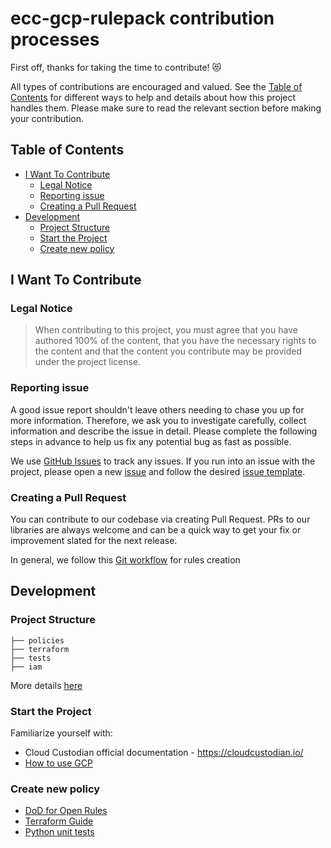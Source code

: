 #  ecc-gcp-rulepack contribution processes

First off, thanks for taking the time to contribute! 😻

All types of contributions are encouraged and valued. See the [Table of Contents](#Table-of-contents) for different ways to help and details about how this project handles them. Please make sure to read the relevant section before making your contribution.

## Table of Contents

- [I Want To Contribute](#I-want-to-contribute) 
  - [Legal Notice](#Legal-Notice) 
  - [Reporting issue](#Reporting-issue)  
  - [Creating a Pull Request](#Creating-a-Pull-Request)
- [Development](#Development)  
  - [Project Structure](#Project-structure)  
  - [Start the Project](#Start-the-project)  
  - [Create new policy](#Create-new-policy)  


## I Want To Contribute

### Legal Notice
> When contributing to this project, you must agree that you have authored 100% of the content, that you have the necessary rights to the content and that the content you contribute may be provided under the project license.

### Reporting issue

A good issue report shouldn't leave others needing to chase you up for more information. Therefore, we ask you to investigate carefully, collect information and describe the issue in detail. Please complete the following steps in advance to help us fix any potential bug as fast as possible.

We use [GitHub Issues](https://github.com/epam/ecc-gcp-rulepack/issues) to track any issues. If you run into an issue with the project, please open a new [issue](https://github.com/epam/ecc-gcp-rulepack/issues/new/choose) and follow the desired [issue template](https://github.com/epam/ecc-gcp-rulepack/wiki/Issue-Templates). 


### Creating a Pull Request

You can contribute to our codebase via creating Pull Request. PRs to our libraries are always welcome and can be a quick way to get your fix or improvement slated for the next release. 

In general, we follow this [Git workflow](https://github.com/epam/ecc-gcp-rulepack/wiki/Git-workflow-for-rules-creation) for rules creation

## Development

### Project Structure

```
├── policies
├── terraform
├── tests
├── iam
```

More details [here](https://github.com/epam/ecc-gcp-rulepack/wiki/Git-workflow-for-rules-creation#Repository-layout-for-static-rules)

### Start the Project

Familiarize yourself with:

- Cloud Custodian official documentation - https://cloudcustodian.io/  
- [How to use GCP](https://github.com/epam/ecc-gcp-rulepack/wiki/How-to-use-GCP)

### Create new policy

* [DoD for Open Rules](https://github.com/epam/ecc-gcp-rulepack/wiki/DoD-for-Open-Rules)
* [Terraform Guide](https://github.com/epam/ecc-gcp-rulepack/wiki/Terraform-Guide-GCP)
* [Python unit tests](https://github.com/epam/ecc-gcp-rulepack/wiki/Python-unit-tests)


